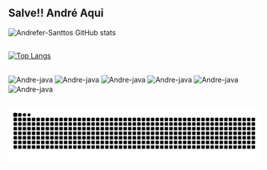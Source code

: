 ## Salve!! André Aqui 

![Andrefer-Santtos GitHub stats](https://github-readme-stats.vercel.app/api?username=Andrefer-Santtos&show_icons=true&theme=github_dark)

##

[![Top Langs](https://github-readme-stats.vercel.app/api/top-langs/?username=Andrefer-Santtos&layout=compact&theme=github_dark)](https://github.com/Andrefer-Santtos/github-readme-stats)

##

<div>
<img align="center" alt="Andre-java" height="30" width="100" src="https://img.shields.io/badge/GitHub-100000?style=for-the-badge&logo=github&logoColor=white">
<img align="center" alt="Andre-java" height="30" width="40" src="https://cdn.jsdelivr.net/gh/devicons/devicon/icons/java/java-original.svg">
<img align="center" alt="Andre-java" height="30" width="40" src="https://cdn.jsdelivr.net/gh/devicons/devicon/icons/html5/html5-plain-wordmark.svg">
<img align="center" alt="Andre-java" height="30" width="40" src="https://cdn.jsdelivr.net/gh/devicons/devicon/icons/css3/css3-plain-wordmark.svg">
<img align="center" alt="Andre-java" height="30" width="40" src="https://cdn.jsdelivr.net/gh/devicons/devicon/icons/javascript/javascript-plain.svg">
<img align="center" alt="Andre-java" height="30" width="40" src="https://cdn.jsdelivr.net/gh/devicons/devicon/icons/git/git-plain-wordmark.svg">
  
<div>
  
 ##
  
![Snake animation](https://github.com/Andrefer-Santtos/Andrefer-Santtos/blob/output/github-contribution-grid-snake.svg)
